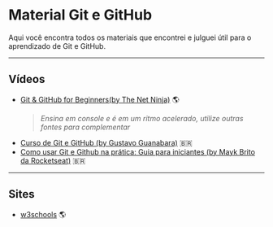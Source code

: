# Material Git e GitHub

Aqui você encontra todos os materiais que encontrei e julguei útil para o aprendizado de Git e GitHub.

---

## Vídeos
* [Git & GitHub for Beginners(by The Net Ninja)](https://www.youtube.com/watch?v=3RjQznt-8kE&list=PL4cUxeGkcC9goXbgTDQ0n_4TBzOO0ocPR) :earth_americas:	
  > _Ensina em console e é em um ritmo acelerado, utilize outras fontes para complementar_
* [Curso de Git e GitHub (by Gustavo Guanabara)](https://www.youtube.com/watch?v=xEKo29OWILE&list=PLHz_AreHm4dm7ZULPAmadvNhH6vk9oNZA) :brazil:
* [Como usar Git e Github na prática: Guia para iniciantes (by Mayk Brito da Rocketseat)](https://youtu.be/2alg7MQ6_sI) :brazil:

---

## Sites
* [w3schools](https://www.w3schools.com/whatis/whatis_github.asp) :earth_americas:
